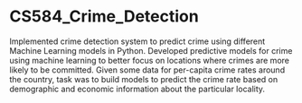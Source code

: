 # CS584_Crime_Detection
Implemented crime detection system to predict crime using different Machine Learning models in Python. Developed predictive models for crime using machine learning to better focus on locations where crimes are more likely to be committed.  Given some data for per-capita crime rates around the country, task was to build models to predict the crime rate based on demographic and economic information about the particular locality.
